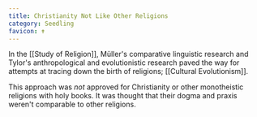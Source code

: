 ```yaml
---
title: Christianity Not Like Other Religions
category: Seedling
favicon: ✝️
---
```


In the [[Study of Religion]], Müller's comparative linguistic research and Tylor's anthropological and evolutionistic research paved the way for attempts at tracing down the birth of religions; [[Cultural Evolutionism]].

This approach was *not* approved for Christianity or other monotheistic religions with holy books. It was thought that their dogma and praxis weren't comparable to other religions.